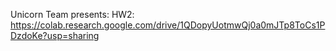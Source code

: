 Unicorn Team presents:
HW2:
https://colab.research.google.com/drive/1QDopyUotmwQj0a0mJTp8ToCs1PDzdoKe?usp=sharing
